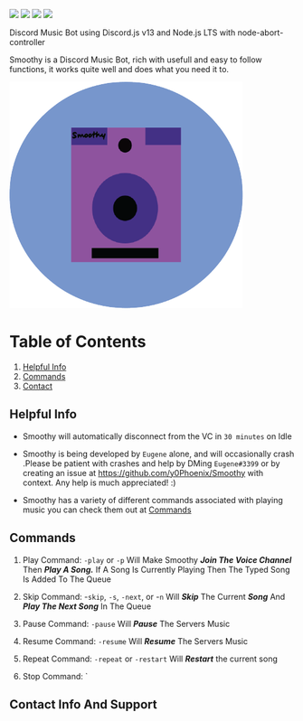 ![ ](https://img.shields.io/github/repo-size/y0Phoenix/Smoothy)
![ ](https://img.shields.io/github/issues/y0Phoenix/Smoothy)
![ ](https://img.shields.io/github/stars/y0Phoenix/Smoothy)
![ ](https://img.shields.io/github/license/y0Phoenix/Smoothy)

Discord Music Bot using Discord.js v13 and Node.js LTS with node-abort-controller

Smoothy is a Discord Music Bot, rich with usefull and easy to follow functions, it works quite well and does what you need it to.

![alt text](https://github.com/y0Phoenix/Smoothy/blob/main/Smoothy%20Logo.png?raw=true)

# Table of Contents
1. [Helpful Info](#helpfulinfo)
2. [Commands](#commands)
3. [Contact](#contact)

## Helpful Info <a name="helpfulinfo"></a>
* Smoothy will automatically disconnect from the VC in `30 minutes` on Idle

* Smoothy is being developed by `Eugene` alone, and will occasionally crash .Please be patient with crashes and help by DMing `Eugene#3399` or by creating an issue at https://github.com/y0Phoenix/Smoothy with context. Any help is much appreciated! :)

* Smoothy has a variety of different commands associated with playing music you can check them out at [Commands](#commands)


## Commands <a name="commands"></a>
1. Play Command: `-play` or `-p` Will Make Smoothy ***Join The Voice Channel*** Then ***Play A Song.*** If A Song Is Currently Playing Then The Typed Song Is Added To The Queue

2. Skip Command: -`skip`, `-s`, `-next`, or -`n` Will ***Skip*** The Current ***Song*** And ***Play The Next Song*** In The Queue

3. Pause Command: `-pause` Will ***Pause*** The Servers Music

4. Resume Command: `-resume` Will ***Resume*** The Servers Music

5. Repeat Command: `-repeat` or `-restart` Will ***Restart*** the current song 

6. Stop Command: `

## Contact Info And Support <a name="contact"></a>

